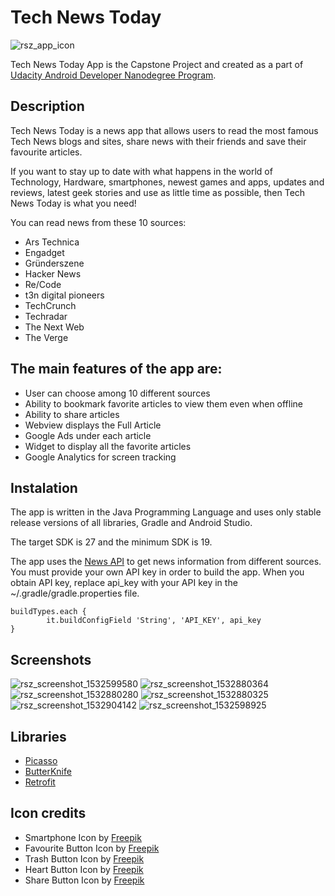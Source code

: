 # Tech News Today

![rsz_app_icon](https://user-images.githubusercontent.com/16197563/43371167-09233522-9395-11e8-9c55-ced271816240.png)

Tech News Today App is the Capstone Project and created as a part of [Udacity Android Developer Nanodegree Program](https://www.udacity.com/course/android-developer-nanodegree-by-google--nd801).

## Description
Tech News Today is a news app that allows users to read the most famous Tech News blogs and sites,
share news with their friends and save their favourite articles.

If you want to stay up to date with what happens in the world of Technology, Hardware, smartphones,
newest games and apps, updates and reviews, latest geek stories and use as little time as possible, then
Tech News Today is what you need!

You can read news from these 10 sources:
* Ars Technica
* Engadget
* Gründerszene
* Hacker News 
* Re/Code 
* t3n digital pioneers
* TechCrunch 
* Techradar
* The Next Web
* The Verge  

## The main features of the app are:
* User can choose among 10 different sources
* Ability to bookmark favorite articles to view them even when offline 
* Ability to share articles
* Webview displays the Full Article
* Google Ads under each article
* Widget to display all the favorite articles
* Google Analytics for screen tracking  

## Instalation 
The app is written in the Java Programming Language and uses only stable release versions of all libraries, Gradle and Android Studio.

The target SDK is 27 and the minimum SDK is 19.

The app uses the [News API](https://newsapi.org) to get news information from different sources. You must provide your own API key in order to build the app. When you obtain API key, replace api_key with your API key in the ~/.gradle/gradle.properties file.
```
buildTypes.each {
        it.buildConfigField 'String', 'API_KEY', api_key
}
```
## Screenshots
![rsz_screenshot_1532599580](https://user-images.githubusercontent.com/16197563/43371235-5051a8ec-9396-11e8-8af7-ab5ce6de4e53.png) ![rsz_screenshot_1532880364](https://user-images.githubusercontent.com/16197563/43371239-5d0f0598-9396-11e8-87ce-0423908f1944.png) ![rsz_screenshot_1532880280](https://user-images.githubusercontent.com/16197563/43371247-8cec5db0-9396-11e8-9c48-fd94a4b0fb24.png)
![rsz_screenshot_1532880325](https://user-images.githubusercontent.com/16197563/43371261-c1ddf45c-9396-11e8-94ba-3f6c72d9bd0d.png) ![rsz_screenshot_1532904142](https://user-images.githubusercontent.com/16197563/43371404-f51251bc-9399-11e8-8e88-686ba8c750c2.png) ![rsz_screenshot_1532598925](https://user-images.githubusercontent.com/16197563/43371408-0bc01b06-939a-11e8-8094-2ead0d1e6c65.png)


## Libraries
* [Picasso](https://github.com/square/picasso)
* [ButterKnife](https://github.com/JakeWharton/butterknife)
* [Retrofit](https://github.com/square/retrofit)

## Icon credits
* Smartphone Icon by [Freepik](https://www.flaticon.com/authors/freepik)
* Favourite Button Icon by [Freepik](https://www.flaticon.com/authors/freepik)
* Trash Button Icon by [Freepik](https://www.flaticon.com/authors/freepik)
* Heart Button Icon by [Freepik](https://www.flaticon.com/authors/freepik)
* Share Button Icon by [Freepik](https://www.flaticon.com/authors/freepik)
